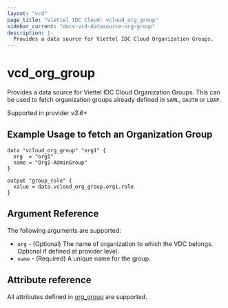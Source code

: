 ```yaml
---
layout: "vcd"
page_title: "Viettel IDC Cloud: vcloud_org_group"
sidebar_current: "docs-vcd-datasource-org-group"
description: |-
  Provides a data source for Viettel IDC Cloud Organization Groups.
---
```


# vcd\_org\_group

Provides a data source for Viettel IDC Cloud Organization Groups. This can be used to fetch organization groups already defined in `SAML`, `OAUTH` or `LDAP`.

Supported in provider *v3.6+*

## Example Usage to fetch an Organization Group

```hcl
data "vcloud_org_group" "org1" {
  org  = "org1"
  name = "Org1-AdminGroup"
}

output "group_role" {
  value = data.vcloud_org_group.org1.role
}
```


## Argument Reference

The following arguments are supported:

* `org` - (Optional) The name of organization to which the VDC belongs. Optional if defined at provider level.
* `name` - (Required) A unique name for the group.

## Attribute reference

All attributes defined in [org_group](/providers/terraform-viettelidc/vcloud/latest/docs/resources/org_group#attribute-reference) are supported.